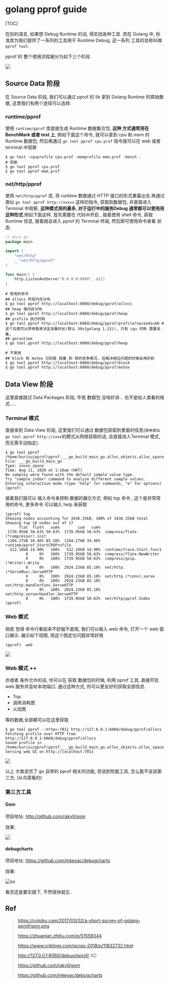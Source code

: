 # golang pprof guide

[TOC]

在别的语言,  如果想 Debug Runtime  的话, 得去找各种工具. 而在 Golang 中, 标准库为我们提供了一系列的工具用于 Runtime Debug, 这一系列 工具的总称叫做 `pprof tool`. 

pprof 的 整个使用流程被分为如下三个阶段

![](./assets/pprof1Data.webp)

## Source Data 阶段

在 Source Data 阶段, 我们可以通过 pprof 的 lib 拿到 Golang Runtime 的原始数据, 这里我们有两个途径可以选择:

### runtime/pprof

使用 `runtime/pprof` 库直接生成 Runtime 数据集合包, **这种 方式通常用在 BenchMark 或者 test 上**, 例如下面这个命令, 就可以拿到 cpu 和 mem 的 Runtime 数据包, 然后再通过 `go tool pprof cpu.prof` 指令就可以在 web 或者 terminal 中观察

```shell
$ go test -cpuprofile cpu.prof -memprofile mem.prof -bench .
# 观察
$ go tool pprof cpu.prof
$ go tool pprof mem.prof
```

### net/http/pprof

使用 `net/http/pprof` 库, 将 runtime 数据通过 HTTP 接口的形式暴露出去.再通过类似 `go tool pprof http://xxxxx` 这样的指令, 获取到数据包, 并直接进入 Terminal 中观察, **这种模式用的最多, 对于运行中的服务Debug 通常都可以使用用这种形式**.例如下面这样, 首先需要在 代码中开启 , 接着使用 shell 命令, 获取 Runtime 信息, 接着就会进入 pprof 的 Terminal 终端, 然后即可使用命令查看 状态:

```go
// main.go
package main

import (
	"net/http"
	_ "net/http/pprof"
)

func main() {
	http.ListenAndServe("0.0.0.0:6060", nil)
}
```

```shell
# 常用的命令
## allocs 所有内存分布
$ go tool pprof http://localhost:6060/debug/pprof/allocs
## heap 堆内存分布
$ go tool pprof http://localhost:6060/debug/pprof/heap
## profile 执行时耗
$ go tool pprof http://localhost:6060/debug/pprof/profile?secends=60 # 这个后面可以带参数来决定采集时长(默认 30s{golang 1.13}), 只有 cpu 时耗 需要采集, 
## goruntime
$ go tool pprof http://localhost:6060/debug/pprof/heap

# 不常用
## block 和 mutex 分别是 阻塞 和 锁的竞争情况, 在解决相应问题的时候会用的到
$ go tool pprof http://localhost:6060/debug/pprof/block 
$ go tool pprof http://localhost:6060/debug/pprof/mutex
```

## Data View 阶段

这里直接跳过 Data Packages 阶段, 毕竟 数据包 没啥好讲... 也不是给人类看的格式.....

### Terminal 模式

直接来到 Data View 阶段, 这里我们可以通过 数据包获取到里面的信息(`使用类似 go tool pprof http://xxxx`的模式从网络获取的话, 会直接进入Terminal 模式, 而无需手动指定).

```shell
$ go tool pprof /home/kurisu/pprof/pprof.___go_build_main_go.alloc_objects.alloc_space.inuse_objects.inuse_space.004.pb.gz                                      
File: ___go_build_main_go
Type: inuse_space
Time: Aug 11, 2020 at 1:16am (HKT)
No samples were found with the default sample value type.
Try "sample_index" command to analyze different sample values.
Entering interactive mode (type "help" for commands, "o" for options)
(pprof) 

```

接着我们就可以 输入命令来控制 数据的展示方式.  例如 top 命令 , 这个是非常常用的命令, 更多命令 可以输入 help 来获取

```shell
(pprof) top
Showing nodes accounting for 3436.33kB, 100% of 3436.33kB total
Showing top 10 nodes out of 17
      flat  flat%   sum%        cum   cum%
 1739.95kB 50.63% 50.63%  1739.95kB 50.63%  compress/flate.(*compressor).init
 1184.27kB 34.46% 85.10%  1184.27kB 34.46%  runtime/pprof.StartCPUProfile
  512.10kB 14.90%   100%   512.10kB 14.90%  runtime/trace.Start.func1
         0     0%   100%  1739.95kB 50.63%  compress/flate.NewWriter
         0     0%   100%  1739.95kB 50.63%  compress/gzip.(*Writer).Write
         0     0%   100%  2924.23kB 85.10%  net/http.(*ServeMux).ServeHTTP
         0     0%   100%  2924.23kB 85.10%  net/http.(*conn).serve
         0     0%   100%  2924.23kB 85.10%  net/http.HandlerFunc.ServeHTTP
         0     0%   100%  2924.23kB 85.10%  net/http.serverHandler.ServeHTTP
         0     0%   100%  1739.95kB 50.63%  net/http/pprof.Index
(pprof) 
```

### Web 模式

倘若 觉得 命令行看起来不舒服不直观, 我们可以输入 web 命令, 打开一个 web 窗口展示. 展示如下视图, 用这个图定位问题非常好用

```shell
(pprof)  web
```

![](./assets/pprof2memGraph.png)

### Web 模式 ++

亦或者 条件允许的话, 你可以在 获取 数据包的时候, 利用 pprof 工具, 直接开启 web 服务并监听本地端口. 通过这种方式, 你可以更友好的获取全部信息. 

* Top
* 调用消耗图
* 火焰图

等的数据,全部都可以在这里获取

```shell
$ go tool pprof --http=:7011 http://127.0.0.1:6060/debug/pprof/allocs
Fetching profile over HTTP from http://127.0.0.1:6060/debug/pprof/allocs
Saved profile in /home/kurisu/pprof/pprof.___go_build_main_go.alloc_objects.alloc_space.inuse_objects.inuse_space.007.pb.gz
Serving web UI on http://localhost:7011
```

![](./assets/pprof3memFlamegraph.png)

以上 大致说完了 go 自带的 pprof 相关的功能, 但说到性能工具, 怎么能不说说第三方, (从鸟窝看的)

### 第三方工具

#### Gom

项目地址: http://github.com/rakyll/gom

效果: 

![](./assets/pprof4Gom.png)

#### debugcharts

项目地址: https://github.com/mkevac/debugcharts

效果: 

![ex](https://github.com/mkevac/debugcharts/raw/master/example/screenshot.png)

看完还是要实践下, 不然很快就忘..

## Ref

> https://colobu.com/2017/03/02/a-short-survey-of-golang-pprof/gom.png
>
> https://zhuanlan.zhihu.com/p/51559344
>
> https://www.cnblogs.com/qcrao-2018/p/11832732.html
>
> http://127.0.0.1:6060/debug/pprof/ XD
>
> https://github.com/rakyll/gom
>
> https://github.com/mkevac/debugcharts

